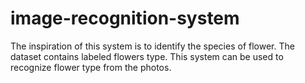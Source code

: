 # image-recognition-system
The inspiration of this system is to identify the species of flower. The dataset contains labeled flowers type. This system can be used to recognize flower type from the photos.
